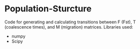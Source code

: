 # Population-Sturcture
Code for generating and calculating transitions between F (Fst), T (coalescence times), and M (migration) matrices.
Libraries used:
- numpy
- Scipy

